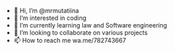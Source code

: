 - 👋 Hi, I’m @mrmutatiina
- 👀 I’m interested in coding
- 🌱 I’m currently learning law and Software engineering
- 💞️ I’m looking to collaborate on various projects
- 📫 How to reach me wa.me/782743667

<!---
mrmutatiina/mrmutatiina is a ✨ special ✨ repository because its `README.md` (this file) appears on your GitHub profile.
You can click the Preview link to take a look at your changes.
--->
